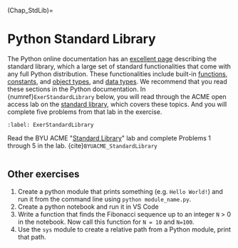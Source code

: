 (Chap_StdLib)=
# Python Standard Library

The Python online documentation has an [excellent page](https://docs.python.org/3/library/index.html) describing the standard library, which a large set of standard functionalities that come with any full Python distribution. These functionalities include built-in [functions](https://docs.python.org/3/library/functions.html), [constants](https://docs.python.org/3/library/constants.html), and [object types](https://docs.python.org/3/library/stdtypes.html), and [data types](https://docs.python.org/3/library/datatypes.html). We recommend that you read these sections in the Python documentation. In {numref}`ExerStandardLibrary` below, you will read through the ACME open access lab on the [standard library](https://acme.byu.edu/0000017c-ccff-da17-a5fd-cdff02690000/acmefiles-08-standardlibrary-2021-pdf), which covers these topics. And you will complete five problems from that lab in the exercise.

```{exercise-start}
:label: ExerStandardLibrary
```
Read the BYU ACME "[Standard Library](https://acme.byu.edu/0000017c-ccff-da17-a5fd-cdff02690000/acmefiles-08-standardlibrary-2021-pdf)" lab and complete Problems 1 through 5 in the lab. {cite}`BYUACME_StandardLibrary`
```{exercise-end}
```

## Other exercises

1. Create a python module that prints something (e.g. `Hello World!`) and run it from the command line using `python module_name.py`.
2. Create a python notebook and run it in VS Code
3. Write a function that finds the Fibonacci sequence up to an integer `N` > 0 in the notebook.  Now call this function for `N = 10` and `N=100`.
4. Use the `sys` module to create a relative path from a Python module, print that path.
